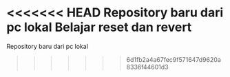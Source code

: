 <<<<<<< HEAD
Repository baru dari pc lokal
Belajar reset dan revert
=======
Repository baru dari pc lokal
>>>>>>> 6d1fb2a4a67fec9f571647d9620a8336f44601d3
